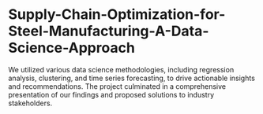 # Supply-Chain-Optimization-for-Steel-Manufacturing-A-Data-Science-Approach
We utilized various data science methodologies, including regression analysis, clustering, and time series forecasting, to drive actionable insights and recommendations. The project culminated in a comprehensive presentation of our findings and proposed solutions to industry stakeholders.
